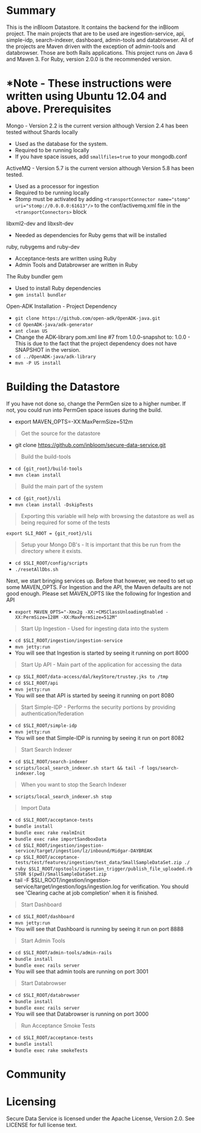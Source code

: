 Summary
=======

This is the inBloom Datastore. It contains the backend for the inBloom project. The main projects that are to be used are ingestion-service, api, simple-idp, search-indexer, dashboard, admin-tools and databrowser. All of the projects are Maven driven with the exception of admin-tools and databrowser. Those are both Rails applications. This project runs on Java 6 and Maven 3. For Ruby, version 2.0.0 is the recommended version.

*Note - These instructions were written using Ubuntu 12.04 and above.
Prerequisites
=============

Mongo - Version 2.2 is the current version although Version 2.4 has been tested without Shards locally
  - Used as the database for the system.
  - Required to be running locally
  - If you have space issues, add `smallfiles=true` to your mongodb.conf

ActiveMQ - Version 5.7 is the current version although Version 5.8 has been tested.
  - Used as a processor for ingestion
  - Required to be running locally
  - Stomp must be activated by adding `<transportConnector name="stomp" uri="stomp://0.0.0.0:61613"/>` to the conf/activemq.xml file in the `<transportConnectors>` block

libxml2-dev and libxslt-dev
  - Needed as dependencies for Ruby gems that will be installed

ruby, rubygems and ruby-dev
  - Acceptance-tests are written using Ruby
  - Admin Tools and Databrowser are written in Ruby

The Ruby bundler gem
  - Used to install Ruby dependencies
  - `gem install bundler`

Open-ADK Installation - Project Dependency
  - `git clone https://github.com/open-adk/OpenADK-java.git`
  - `cd OpenADK-java/adk-generator`
  - `ant clean US`
  - Change the ADK-library pom.xml line #7 from <version>1.0.0-snapshot</version> to: <version>1.0.0</version> - This is due to the fact that the project dependency does not have SNAPSHOT in the version.
  - `cd ../OpenADK-java/adk-library`
  - `mvn -P US install`

Building the Datastore
======================
If you have not done so, change the PermGen size to a higher number. If not, you could run into PermGen space issues during the build.
  - export MAVEN_OPTS=-XX:MaxPermSize=512m

>Get the source for the datastore
  - git clone https://github.com/inbloom/secure-data-service.git

>Build the build-tools
  - `cd {git_root}/build-tools`
  - `mvn clean install`

>Build the main part of the system
  - `cd {git_root}/sli`
  - `mvn clean install -DskipTests`

>Exporting this variable will help with browsing the datastore as well as being required for some of the tests

`export SLI_ROOT = {git_root}/sli`

>Setup your Mongo DB's - It is important that this be run from the directory where it exists.
  - `cd $SLI_ROOT/config/scripts`
  - `./resetAllDbs.sh`

Next, we start bringing services up. Before that however, we need to set up some MAVEN_OPTS. For Ingestion and the API, the Maven defaults are not good enough. Please set MAVEN_OPTS like the following for Ingestion and API
  - `export MAVEN_OPTS="-Xmx2g -XX:+CMSClassUnloadingEnabled -XX:PermSize=128M -XX:MaxPermSize=512M"`

>Start Up Ingestion - Used for ingesting data into the system
  - `cd $SLI_ROOT/ingestion/ingestion-service`
  - `mvn jetty:run`
  - You will see that Ingestion is started by seeing it running on port 8000

>Start Up API - Main part of the application for accessing the data
  - `cp $SLI_ROOT/data-access/dal/keyStore/trustey.jks to /tmp`
  - `cd $SLI_ROOT/api`
  - `mvn jetty:run`
  - You will see that API is started by seeing it running on port 8080

>Start Simple-IDP - Performs the security portions by providing authentication/federation
  - `cd $SLI_ROOT/simple-idp`
  - `mvn jetty:run`
  - You will see that Simple-IDP is running by seeing it run on port 8082

>Start Search Indexer
  - `cd $SLI_ROOT/search-indexer`
  - `scripts/local_search_indexer.sh start && tail -f logs/search-indexer.log`

>When you want to stop the Search Indexer
  - `scripts/local_search_indexer.sh stop`

>Import Data
  - `cd $SLI_ROOT/acceptance-tests`
  - `bundle install`
  - `bundle exec rake realmInit`
  - `bundle exec rake importSandboxData`
  - `cd $SLI_ROOT/ingestion/ingestion-service/target/ingestion/lz/inbound/Midgar-DAYBREAK`
  - `cp $SLI_ROOT/acceptance-tests/test/features/ingestion/test_data/SmallSampleDataSet.zip ./`
  - `ruby $SLI_ROOT/opstools/ingestion_trigger/publish_file_uploaded.rb STOR $(pwd)/SmallSampleDataSet.zip`
  - tail -F $SLI_ROOT/ingestion/ingestion-service/target/ingestion/logs/ingestion.log for verification. You should see 'Clearing cache at job completion' when it is finished.

>Start Dashboard
  - `cd $SLI_ROOT/dashboard`
  - `mvn jetty:run`
  - You will see that Dashboard is running by seeing it run on port 8888

>Start Admin Tools
  - `cd $SLI_ROOT/admin-tools/admin-rails`
  - `bundle install`
  - `bundle exec rails server`
  - You will see that admin tools are running on port 3001

>Start Databrowser
  - `cd $SLI_ROOT/databrowser`
  - `bundle install`
  - `bundle exec rails server`
  - You will see that Databrowser is running on port 3000

>Run Acceptance Smoke Tests
 - `cd $SLI_ROOT/acceptance-tests`
 - `bundle install`
 - `bundle exec rake smokeTests`
 
Community
=========

Licensing
=========

Secure Data Service is licensed under the Apache License, Version 2.0. See LICENSE for full license text.

